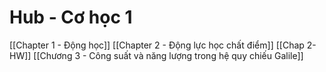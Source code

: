 # Hub - Cơ học 1
[[Chapter 1 - Động học]]
[[Chapter 2 - Động lực học chất điểm]]
[[Chap 2- HW]]
[[Chương 3 - Công suất và năng lượng trong hệ quy chiếu Galile]]